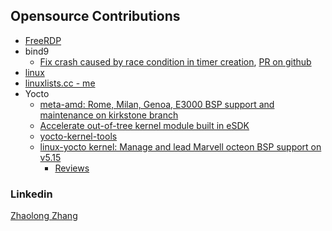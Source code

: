 ## Opensource Contributions
* [FreeRDP](https://github.com/FreeRDP/FreeRDP/pulls?q=+is%3Apr+author%3Azhangzl2013)
* bind9
  * [Fix crash caused by race condition in timer creation](https://gitlab.isc.org/isc-projects/bind9/commit/21966423cd7101a60ddfb3cf11f04f71c9fdd7b7), [PR on github](https://github.com/isc-projects/bind9/pull/2)
* [linux](https://git.kernel.org/pub/scm/linux/kernel/git/torvalds/linux.git/log/?qt=author&q=zhaolong+zhang)
* [linuxlists.cc - me](https://linuxlists.cc/profile/51695/Zhaolong_Zhang)
* Yocto
  * [meta-amd: Rome, Milan, Genoa, E3000 BSP support and maintenance on kirkstone branch](https://git.yoctoproject.org/meta-amd/log/?qt=author&q=Zhaolong)
  * [Accelerate out-of-tree kernel module built in eSDK](https://bugzilla.yoctoproject.org/show_bug.cgi?id=13113)
  * [yocto-kernel-tools](https://git.yoctoproject.org/cgit/cgit.cgi/yocto-kernel-tools/log/?qt=author&q=zhaolong)
  * [linux-yocto kernel: Manage and lead Marvell octeon BSP support on v5.15](https://git.yoctoproject.org/linux-yocto/log/?h=v5.15/standard/preempt-rt/cn-sdk-12.25.02-6/octeon)
    * [Reviews](https://git.yoctoproject.org/linux-yocto/log/?h=v5.15%2Fstandard%2Fpreempt-rt%2Fcn-sdk-12.25.02-6%2Focteon&qt=grep&q=Reviewed-by%3A+Zhaolong+Zhang)


### Linkedin
<script src="https://platform.linkedin.com/badges/js/profile.js" async defer type="text/javascript"></script>
<div class="badge-base LI-profile-badge" data-locale="en_US" data-size="medium" data-theme="light" data-type="VERTICAL" data-vanity="zhaolong-zhang-foss" data-version="v1"><a class="badge-base__link LI-simple-link" href="https://www.linkedin.com/in/zhaolong-zhang-foss?trk=profile-badge">Zhaolong Zhang</a></div>
